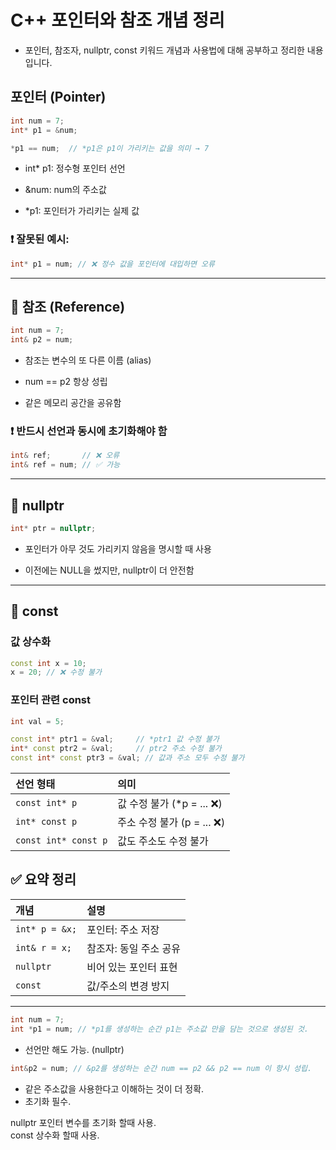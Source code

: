 # C++ 포인터와 참조 개념 정리
- 포인터, 참조자, nullptr, const 키워드 개념과 사용법에 대해 공부하고 정리한 내용입니다.  

## 포인터 (Pointer)

```cpp
int num = 7;
int* p1 = &num;

*p1 == num;  // *p1은 p1이 가리키는 값을 의미 → 7
```

- int* p1: 정수형 포인터 선언

- &num: num의 주소값

- *p1: 포인터가 가리키는 실제 값

### ❗ 잘못된 예시:

```cpp
int* p1 = num; // ❌ 정수 값을 포인터에 대입하면 오류
```

---

## 📌 참조 (Reference)
```cpp
int num = 7;
int& p2 = num;
```
- 참조는 변수의 또 다른 이름 (alias)

- num == p2 항상 성립

- 같은 메모리 공간을 공유함

### ❗ 반드시 선언과 동시에 초기화해야 함

```cpp
int& ref;       // ❌ 오류
int& ref = num; // ✅ 가능
```

---

## 📌 nullptr
```cpp
int* ptr = nullptr;
```

- 포인터가 아무 것도 가리키지 않음을 명시할 때 사용

- 이전에는 NULL을 썼지만, nullptr이 더 안전함

---

## 📌 const
### 값 상수화
```cpp
const int x = 10;
x = 20; // ❌ 수정 불가
```

### 포인터 관련 const
```cpp
int val = 5;

const int* ptr1 = &val;     // *ptr1 값 수정 불가
int* const ptr2 = &val;     // ptr2 주소 수정 불가
const int* const ptr3 = &val; // 값과 주소 모두 수정 불가
```

선언 형태	| 의미
:---|:---
`const int* p`|값 수정 불가 (*p = ... ❌)
`int* const p`|주소 수정 불가 (p = ... ❌)
`const int* const p`|값도 주소도 수정 불가


## ✅ 요약 정리

개념|설명
:---|:---
`int* p = &x;`|포인터: 주소 저장
`int& r = x;`|참조자: 동일 주소 공유
`nullptr`|비어 있는 포인터 표현
`const`|값/주소의 변경 방지

---

```cpp
int num = 7;  
int *p1 = num; // *p1를 생성하는 순간 p1는 주소값 만을 담는 것으로 생성된 것.
```

- 선언만 해도 가능. (nullptr)

```cpp
int&p2 = num; // &p2를 생성하는 순간 num == p2 && p2 == num 이 항시 성립.
```
- 같은 주소값을 사용한다고 이해하는 것이 더 정확.  
- 초기화 필수.
 
 nullptr 포인터 변수를 초기화 할때 사용.  
 const 상수화 할때 사용.  
